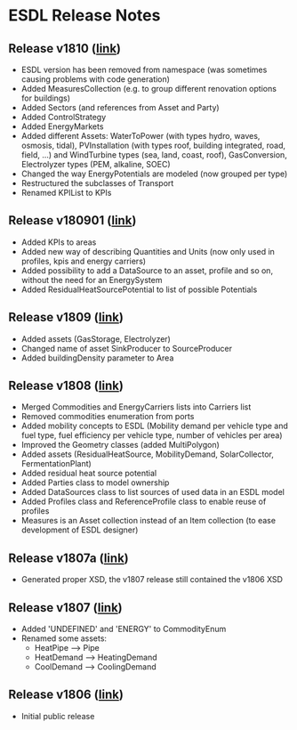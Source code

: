 # ESDL Release Notes

## Release v1810 \([link](https://github.com/EnergyTransition/ESDL/releases/tag/v1810)\)

* ESDL version has been removed from namespace \(was sometimes causing problems with code generation\)
* Added MeasuresCollection \(e.g. to group different renovation options for buildings\)
* Added Sectors \(and references from Asset and Party\)
* Added ControlStrategy
* Added EnergyMarkets
* Added different Assets: WaterToPower \(with types hydro, waves, osmosis, tidal\), PVInstallation \(with types roof, building integrated, road, field, ...\) and WindTurbine types \(sea, land, coast, roof\), GasConversion, Electrolyzer types \(PEM, alkaline, SOEC\)
* Changed the way EnergyPotentials are modeled \(now grouped per type\)
* Restructured the subclasses of Transport
* Renamed KPIList to KPIs

## Release v180901 \([link](https://github.com/EnergyTransition/ESDL/releases/tag/v180901)\)

* Added KPIs to areas
* Added new way of describing Quantities and Units \(now only used in profiles, kpis and energy carriers\)
* Added possibility to add a DataSource to an asset, profile and so on, without the need for an EnergySystem
* Added ResidualHeatSourcePotential to list of possible Potentials

## Release v1809 \([link](https://github.com/EnergyTransition/ESDL/releases/tag/v1809)\)

* Added assets \(GasStorage, Electrolyzer\)
* Changed name of asset SinkProducer to SourceProducer
* Added buildingDensity parameter to Area

## Release v1808 \([link](https://github.com/EnergyTransition/ESDL/releases/tag/v1808)\)

* Merged Commodities and EnergyCarriers lists into Carriers list
* Removed commodities enumeration from ports
* Added mobility concepts to ESDL \(Mobility demand per vehicle type and fuel type, fuel efficiency per vehicle type, number of vehicles per area\)
* Improved the Geometry classes \(added MultiPolygon\)
* Added assets \(ResidualHeatSource, MobilityDemand, SolarCollector, FermentationPlant\)
* Added residual heat source potential
* Added Parties class to model ownership
* Added DataSources class to list sources of used data in an ESDL model
* Added Profiles class and ReferenceProfile class to enable reuse of profiles
* Measures is an Asset collection instead of an Item collection \(to ease development of ESDL designer\)

## Release v1807a \([link](https://github.com/EnergyTransition/ESDL/releases/tag/v1807a)\)

* Generated proper XSD, the v1807 release still contained the v1806 XSD

## Release v1807 \([link](https://github.com/EnergyTransition/ESDL/releases/tag/v1807)\)

* Added 'UNDEFINED' and 'ENERGY' to CommodityEnum
* Renamed some assets:
  * HeatPipe --&gt; Pipe
  * HeatDemand --&gt; HeatingDemand
  * CoolDemand --&gt; CoolingDemand

## Release v1806 \([link](https://github.com/EnergyTransition/ESDL/releases/tag/v1806)\)

* Initial public release

